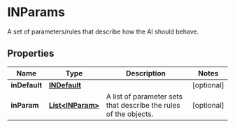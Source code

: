 

# INParams

A set of parameters/rules that describe how the AI should behave.

## Properties

Name | Type | Description | Notes
------------ | ------------- | ------------- | -------------
**inDefault** | [**INDefault**](INDefault.md) |  |  [optional]
**inParam** | [**List&lt;INParam&gt;**](INParam.md) | A list of parameter sets that describe the rules of the objects. |  [optional]



